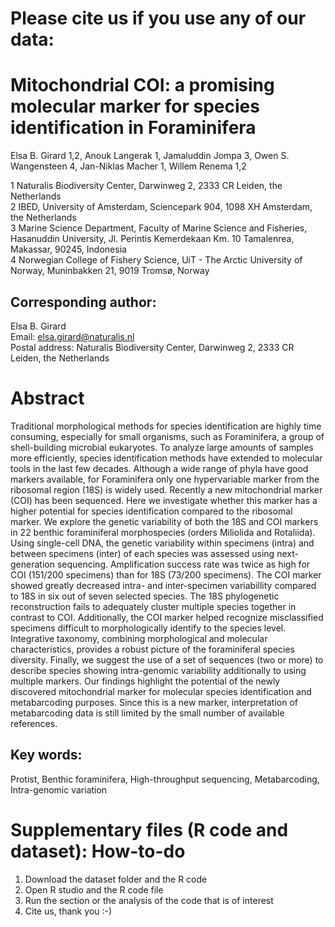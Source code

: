 # Please cite us if you use any of our data: 


# Mitochondrial COI: a promising molecular marker for species identification in Foraminifera

Elsa B. Girard 1,2, Anouk Langerak 1, Jamaluddin Jompa 3, Owen S. Wangensteen 4, Jan-Niklas Macher 1, Willem Renema 1,2

1 Naturalis Biodiversity Center, Darwinweg 2, 2333 CR Leiden, the Netherlands\
2 IBED, University of Amsterdam, Sciencepark 904, 1098 XH Amsterdam, the Netherlands\
3 Marine Science Department, Faculty of Marine Science and Fisheries, Hasanuddin University, Jl. Perintis Kemerdekaan Km. 10 Tamalenrea, Makassar, 90245, Indonesia\
4 Norwegian College of Fishery Science, UiT - The Arctic University of Norway, Muninbakken 21, 9019 Tromsø, Norway

## Corresponding author: 
Elsa B. Girard\
Email: elsa.girard@naturalis.nl\
Postal address: Naturalis Biodiversity Center, Darwinweg 2, 2333 CR Leiden, the Netherlands


# Abstract

Traditional morphological methods for species identification are highly time consuming, especially for small organisms, such as Foraminifera, a group of shell-building microbial eukaryotes. To analyze large amounts of samples more efficiently, species identification methods have extended to molecular tools in the last few decades. Although a wide range of phyla have good markers available, for Foraminifera only one hypervariable marker from the ribosomal region (18S) is widely used. Recently a new mitochondrial marker (COI) has been sequenced. Here we investigate whether this marker has a higher potential for species identification compared to the ribosomal marker. We explore the genetic variability of both the 18S and COI markers in 22 benthic foraminiferal morphospecies (orders Miliolida and Rotaliida). Using single-cell DNA, the genetic variability within specimens (intra) and between specimens (inter) of each species was assessed using next-generation sequencing. Amplification success rate was twice as high for COI (151/200 specimens) than for 18S (73/200 specimens). The COI marker showed greatly decreased intra- and inter-specimen variabillity compared to 18S in six out of seven selected species. The 18S phylogenetic reconstruction fails to adequately cluster multiple species together in contrast to COI. Additionally, the COI marker helped recognize misclassified specimens difficult to morphologically identify to the species level. Integrative taxonomy, combining morphological and molecular characteristics, provides a robust picture of the foraminiferal species diversity. Finally, we suggest the use of a set of sequences (two or more) to describe species showing intra-genomic variability additionally to using multiple markers. Our findings highlight the potential of the newly discovered mitochondrial marker for molecular species identification and metabarcoding purposes. Since this is a new marker, interpretation of metabarcoding data is still limited by the small number of available references.

## Key words: 
Protist, Benthic foraminifera, High-throughput sequencing, Metabarcoding, Intra-genomic variation

# Supplementary files (R code and dataset): How-to-do
1. Download the dataset folder and the R code
2. Open R studio and the R code file
3. Run the section or the analysis of the code that is of interest
4. Cite us, thank you :-)
